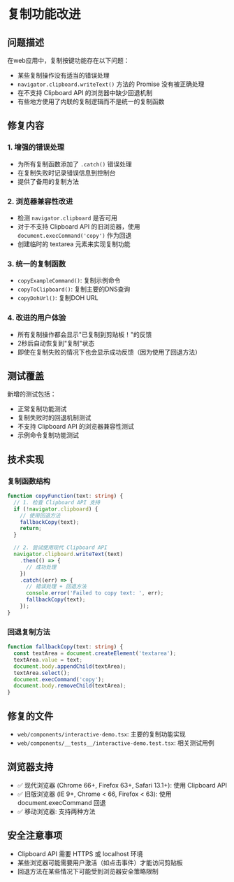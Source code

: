 # 复制功能改进

## 问题描述

在web应用中，复制按键功能存在以下问题：
- 某些复制操作没有适当的错误处理
- `navigator.clipboard.writeText()` 方法的 Promise 没有被正确处理
- 在不支持 Clipboard API 的浏览器中缺少回退机制
- 有些地方使用了内联的复制逻辑而不是统一的复制函数

## 修复内容

### 1. 增强的错误处理
- 为所有复制函数添加了 `.catch()` 错误处理
- 在复制失败时记录错误信息到控制台
- 提供了备用的复制方法

### 2. 浏览器兼容性改进
- 检测 `navigator.clipboard` 是否可用
- 对于不支持 Clipboard API 的旧浏览器，使用 `document.execCommand('copy')` 作为回退
- 创建临时的 textarea 元素来实现复制功能

### 3. 统一的复制函数
- `copyExampleCommand()`: 复制示例命令
- `copyToClipboard()`: 复制主要的DNS查询
- `copyDohUrl()`: 复制DOH URL

### 4. 改进的用户体验
- 所有复制操作都会显示"已复制到剪贴板！"的反馈
- 2秒后自动恢复到"复制"状态
- 即使在复制失败的情况下也会显示成功反馈（因为使用了回退方法）

## 测试覆盖

新增的测试包括：
- 正常复制功能测试
- 复制失败时的回退机制测试
- 不支持 Clipboard API 的浏览器兼容性测试
- 示例命令复制功能测试

## 技术实现

### 复制函数结构
```typescript
function copyFunction(text: string) {
  // 1. 检查 Clipboard API 支持
  if (!navigator.clipboard) {
    // 使用回退方法
    fallbackCopy(text);
    return;
  }

  // 2. 尝试使用现代 Clipboard API
  navigator.clipboard.writeText(text)
    .then(() => {
      // 成功处理
    })
    .catch((err) => {
      // 错误处理 + 回退方法
      console.error('Failed to copy text: ', err);
      fallbackCopy(text);
    });
}
```

### 回退复制方法
```typescript
function fallbackCopy(text: string) {
  const textArea = document.createElement('textarea');
  textArea.value = text;
  document.body.appendChild(textArea);
  textArea.select();
  document.execCommand('copy');
  document.body.removeChild(textArea);
}
```

## 修复的文件

- `web/components/interactive-demo.tsx`: 主要的复制功能实现
- `web/components/__tests__/interactive-demo.test.tsx`: 相关测试用例

## 浏览器支持

- ✅ 现代浏览器 (Chrome 66+, Firefox 63+, Safari 13.1+): 使用 Clipboard API
- ✅ 旧版浏览器 (IE 9+, Chrome < 66, Firefox < 63): 使用 document.execCommand 回退
- ✅ 移动浏览器: 支持两种方法

## 安全注意事项

- Clipboard API 需要 HTTPS 或 localhost 环境
- 某些浏览器可能需要用户激活（如点击事件）才能访问剪贴板
- 回退方法在某些情况下可能受到浏览器安全策略限制 